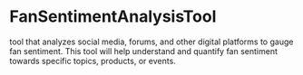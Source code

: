 # FanSentimentAnalysisTool
tool that analyzes social media, forums, and other digital platforms to gauge fan sentiment. This tool will help understand and quantify fan sentiment towards specific topics, products, or events.
